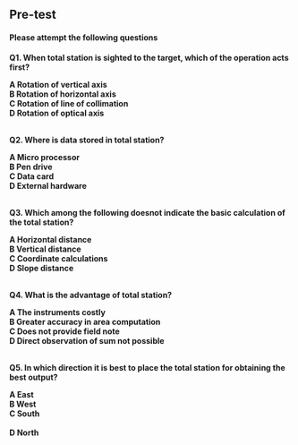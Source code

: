 ## <b> Pre-test
#### Please attempt the following questions

Q1.  When total station is sighted to the target, which of the operation acts first?<br>

A   Rotation of vertical axis<br>
B   Rotation of horizontal axis<br>
C   Rotation of line of collimation<br>
<b>D   Rotation of optical axis</b><br><br>


Q2.  Where is data stored in total station?<br>

<b>A   Micro processor</b><br>
B   Pen drive<br>
C   Data card<br>
D   External hardware<br><br>


Q3. Which among the following doesnot indicate the basic calculation of the total station?<br>

A   Horizontal distance<br>
B   Vertical distance<br>
C   Coordinate calculations<br>
<b>D   Slope distance</b><br><br>



Q4. What is the advantage of total station?<br>

A   The instruments costly<br>
<b>B   Greater accuracy in area computation</b><br>
C   Does not provide field note<br>
D   Direct observation of sum not possible<br><br>


Q5. In which direction it is best to place the total station for obtaining the best output?<br>

A   East<br>
B   West<br>
C   South<br><br>
<b>D   North</b><br><br>
